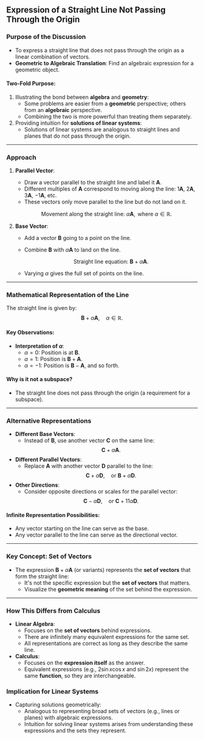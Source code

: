 ## Expression of a Straight Line Not Passing Through the Origin

### Purpose of the Discussion
- To express a straight line that does not pass through the origin as a linear combination of vectors.
- **Geometric to Algebraic Translation**: Find an algebraic expression for a geometric object.

#### Two-Fold Purpose:
1. Illustrating the bond between **algebra** and **geometry**:
   - Some problems are easier from a **geometric** perspective; others from an **algebraic** perspective.
   - Combining the two is more powerful than treating them separately.
2. Providing intuition for **solutions of linear systems**:
   - Solutions of linear systems are analogous to straight lines and planes that do not pass through the origin.

---

### Approach
1. **Parallel Vector**:
    - Draw a vector parallel to the straight line and label it $\mathbf{A}$.
    - Different multiples of $\mathbf{A}$ correspond to moving along the line:
      $1\mathbf{A}$, $2\mathbf{A}$, $3\mathbf{A}$, $-1\mathbf{A}$, etc.
    - These vectors only move parallel to the line but do not land on it.

    $$
    \text{Movement along the straight line: } \alpha \mathbf{A}, \text{ where } \alpha \in \mathbb{R}.
    $$

2. **Base Vector**:
    - Add a vector $\mathbf{B}$ going to a point on the line.
    - Combine $\mathbf{B}$ with $\alpha \mathbf{A}$ to land on the line.

      $$
      \text{Straight line equation: } \mathbf{B} + \alpha \mathbf{A}.
      $$
    - Varying $\alpha$ gives the full set of points on the line.

---

### Mathematical Representation of the Line
The straight line is given by:
$$
\mathbf{B} + \alpha \mathbf{A}, \quad \alpha \in \mathbb{R}.
$$
#### Key Observations:
- **Interpretation of $\alpha$**:
  - $\alpha = 0$: Position is at $\mathbf{B}$.
  - $\alpha = 1$: Position is $\mathbf{B} + \mathbf{A}$.
  - $\alpha = -1$: Position is $\mathbf{B} - \mathbf{A}$, and so forth.

#### Why is it **not a subspace**?
- The straight line does not pass through the origin (a requirement for a subspace).

---

### Alternative Representations
- **Different Base Vectors**:
    - Instead of $\mathbf{B}$, use another vector $\mathbf{C}$ on the same line:
      $$
      \mathbf{C} + \alpha \mathbf{A}.
      $$
- **Different Parallel Vectors**:
    - Replace $\mathbf{A}$ with another vector $\mathbf{D}$ parallel to the line:
      $$
      \mathbf{C} + \alpha \mathbf{D}, \quad \text{or } \mathbf{B} + \alpha \mathbf{D}.
      $$
- **Other Directions**:
    - Consider opposite directions or scales for the parallel vector:
      $$
      \mathbf{C} - \alpha \mathbf{D}, \quad \text{or } \mathbf{C} + 11\alpha \mathbf{D}.
      $$

#### Infinite Representation Possibilities:
- Any vector starting on the line can serve as the base.
- Any vector parallel to the line can serve as the directional vector.

---

### Key Concept: Set of Vectors
- The expression $\mathbf{B} + \alpha \mathbf{A}$ (or variants) represents the **set of vectors** that form the straight line:
    - It's not the specific expression but the **set of vectors** that matters.
    - Visualize the **geometric meaning** of the set behind the expression.

---

### How This Differs from Calculus
- **Linear Algebra**:
    - Focuses on the **set of vectors** behind expressions.
    - There are infinitely many equivalent expressions for the same set.
    - All representations are correct as long as they describe the same line.
- **Calculus**:
    - Focuses on the **expression itself** as the answer.
    - Equivalent expressions (e.g., $2\sin x \cos x$ and $\sin 2x$) represent the same **function**, so they are interchangeable.

### Implication for Linear Systems
- Capturing solutions geometrically:
    - Analogous to representing broad sets of vectors (e.g., lines or planes) with algebraic expressions.
    - Intuition for solving linear systems arises from understanding these expressions and the sets they represent.